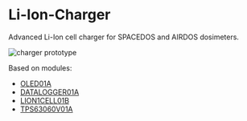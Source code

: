 # Li-Ion-Charger
Advanced Li-Ion cell charger for SPACEDOS and AIRDOS dosimeters.

![charger prototype](https://user-images.githubusercontent.com/5196729/202443498-a5fd76a8-bac9-4cd0-a8b3-40007d7429d6.jpg)

Based on modules:
* [OLED01A](https://github.com/mlab-modules/OLED01)
* [DATALOGGER01A](https://github.com/mlab-modules/DATALOGGER01)
* [LION1CELL01B](https://github.com/mlab-modules/LION1CELL01)
* [TPS63060V01A](https://github.com/mlab-modules/TPS63060V01)
